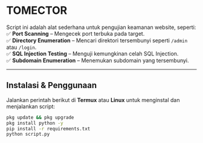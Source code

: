 # TOMECTOR  

Script ini adalah alat sederhana untuk pengujian keamanan website, seperti:  
✅ **Port Scanning** – Mengecek port terbuka pada target.  
✅ **Directory Enumeration** – Mencari direktori tersembunyi seperti `/admin` atau `/login`.  
✅ **SQL Injection Testing** – Menguji kemungkinan celah SQL Injection.  
✅ **Subdomain Enumeration** – Menemukan subdomain yang tersembunyi.  

---

## **Instalasi & Penggunaan**  

Jalankan perintah berikut di **Termux** atau **Linux** untuk menginstal dan menjalankan script:  

```sh
pkg update && pkg upgrade  
pkg install python -y  
pip install -r requirements.txt  
python script.py
